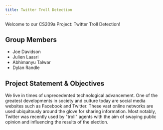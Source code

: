 ```yaml
---
title: Twitter Troll Detection
---
```


Welcome to our CS209a Project: Twitter Troll Detection!

## Group Members
- Joe Davidson
- Julien Laasri
- Abhimanyu Talwar
- Dylan Randle

## Project Statement & Objectives

We live in times of unprecedented technological advancement. One of the greatest developments in
society and culture today are social media websites such as Facebook and Twitter. These vast online
networks are used ubiquitously around the glove for sharing information. Most notably, Twitter was
recently used by "troll" agents with the aim of swaying public opinion and influencing the results
of the election.
